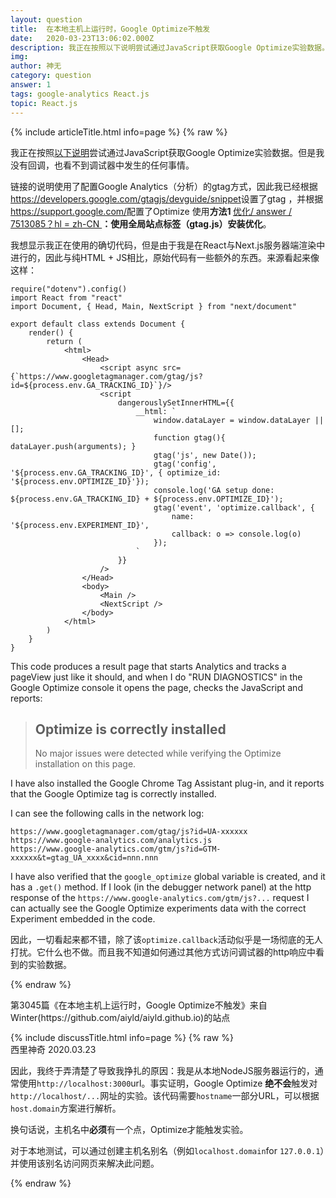 ```yaml
---
layout: question
title:  在本地主机上运行时，Google Optimize不触发
date:   2020-03-23T13:06:02.000Z
description: 我正在按照以下说明尝试通过JavaScript获取Google Optimize实验数据。但是我没有回调，也看不到调试器中发生的任何事情。链接的说明使...
img: 
author: 神无
category: question
answer: 1
tags: google-analytics React.js
topic: React.js
---
```

<div class="article-root">
  <div class="article">
    {% include articleTitle.html info=page %}
    {% raw %}
    <div class="article-content"><p><font style="vertical-align: inherit;"><font style="vertical-align: inherit;">我正在按照</font></font><a href="https://support.google.com/optimize/answer/9059383" rel="nofollow noreferrer"><font style="vertical-align: inherit;"><font style="vertical-align: inherit;">以下说明</font></font></a><font style="vertical-align: inherit;"><font style="vertical-align: inherit;">尝试通过JavaScript获取Google Optimize实验数据</font><font style="vertical-align: inherit;">。</font><font style="vertical-align: inherit;">但是我没有回调，也看不到调试器中发生的任何事情。</font></font></p>

<p><font style="vertical-align: inherit;"><font style="vertical-align: inherit;">链接的说明使用了配置Google Analytics（分析）的gtag方式，因此我已经根据</font></font><a href="https://developers.google.com/gtagjs/devguide/snippet" rel="nofollow noreferrer"><font style="vertical-align: inherit;"><font style="vertical-align: inherit;">https://developers.google.com/gtagjs/devguide/snippet</font></font></a><font style="vertical-align: inherit;"><font style="vertical-align: inherit;">设置了gtag </font><font style="vertical-align: inherit;">，并根据</font></font><a href="https://support.google.com/optimize/answer/7513085?hl=en" rel="nofollow noreferrer"><font style="vertical-align: inherit;"><font style="vertical-align: inherit;">https://support.google.com/</font></font></a><font style="vertical-align: inherit;"><font style="vertical-align: inherit;">配置了Optimize </font><font style="vertical-align: inherit;">使用</font></font><strong><font style="vertical-align: inherit;"><font style="vertical-align: inherit;">方法1 </font></font></strong><font style="vertical-align: inherit;"><a href="https://support.google.com/optimize/answer/7513085?hl=en" rel="nofollow noreferrer"><font style="vertical-align: inherit;">优化/ answer / 7513085？hl = zh-CN </font></a><strong><font style="vertical-align: inherit;">：使用全局站点标签（gtag.js）安装优化</font></strong><font style="vertical-align: inherit;">。</font></font></p>

<p><font style="vertical-align: inherit;"><font style="vertical-align: inherit;">我想显示我正在使用的确切代码，但是由于我是在React与Next.js服务器端渲染中进行的，因此与纯HTML + JS相比，原始代码有一些额外的东西。</font><font style="vertical-align: inherit;">来源看起来像这样：</font></font></p>

<pre><code>require("dotenv").config()<font></font>
import React from "react"<font></font>
import Document, { Head, Main, NextScript } from "next/document"<font></font>
<font></font>
export default class extends Document {<font></font>
    render() {<font></font>
        return (<font></font>
            &lt;html&gt;<font></font>
                &lt;Head&gt;<font></font>
                    &lt;script async src={`https://www.googletagmanager.com/gtag/js?id=${process.env.GA_TRACKING_ID}`}/&gt;<font></font>
                    &lt;script<font></font>
                        dangerouslySetInnerHTML={{<font></font>
                            __html: `<font></font>
                                window.dataLayer = window.dataLayer || [];<font></font>
                                function gtag(){ dataLayer.push(arguments); }<font></font>
                                gtag('js', new Date());<font></font>
                                gtag('config', '${process.env.GA_TRACKING_ID}', { optimize_id: '${process.env.OPTIMIZE_ID}'});<font></font>
                                console.log('GA setup done: ${process.env.GA_TRACKING_ID} + ${process.env.OPTIMIZE_ID}');<font></font>
                                gtag('event', 'optimize.callback', {<font></font>
                                    name: '${process.env.EXPERIMENT_ID}',<font></font>
                                    callback: o =&gt; console.log(o)<font></font>
                                });<font></font>
                            `<font></font>
                        }}<font></font>
                    /&gt;<font></font>
                &lt;/Head&gt;<font></font>
                &lt;body&gt;<font></font>
                    &lt;Main /&gt;<font></font>
                    &lt;NextScript /&gt;<font></font>
                &lt;/body&gt;<font></font>
            &lt;/html&gt;<font></font>
        )<font></font>
    }<font></font>
}<font></font>
</code></pre>

<p>This code produces a result page that starts Analytics and tracks a pageView just like it should, and when I do "RUN DIAGNOSTICS" in the Google Optimize console it opens the page, checks the JavaScript and reports:</p>

<blockquote>
  <h2>Optimize is correctly installed</h2>
  
  <p>No major issues were detected while verifying the Optimize installation on this page.</p>
</blockquote>

<p>I have also installed the Google Chrome Tag Assistant plug-in, and it reports that the Google Optimize tag is correctly installed.</p>

<p>I can see the following calls in the network log:</p>

<pre><code>https://www.googletagmanager.com/gtag/js?id=UA-xxxxxx<font></font>
https://www.google-analytics.com/analytics.js<font></font>
https://www.google-analytics.com/gtm/js?id=GTM-xxxxxx&amp;t=gtag_UA_xxxx&amp;cid=nnn.nnn<font></font>
</code></pre>

<p>I have also verified that the <code>google_optimize</code> global variable is created, and it has a <code>.get()</code> method. If I look (in the debugger network panel) at the http response of the <code>https://www.google-analytics.com/gtm/js?...</code> request I can actually see the Google Optimize experiments data with the correct Experiment embedded in the code. </p>

<p><font style="vertical-align: inherit;"><font style="vertical-align: inherit;">因此，一切看起来都不错，除了该</font></font><code>optimize.callback</code><font style="vertical-align: inherit;"><font style="vertical-align: inherit;">活动似乎是一场彻底的无人打扰。</font><font style="vertical-align: inherit;">它什么也不做。</font><font style="vertical-align: inherit;">而且我不知道如何通过其他方式访问调试器的http响应中看到的实验数据。</font></font></p></div>
    {% endraw %}
  </div>
  <p class="winter_mark">第3045篇《在本地主机上运行时，Google Optimize不触发》来自Winter(https://github.com/aiyld/aiyld.github.io)的站点</p>
  <div class="discuss-wrapper">
    {% include discussTitle.html info=page %}
    {% raw %}
    <div class="discuss-item">
        <div class="discuss-parent">
          <div class="discuss-meta">
            <span class="discuss-user">西里神奇</span>
            <span class="discuss-time">2020.03.23</span>
          </div>
          <div class="discuss-comment"><p><font style="vertical-align: inherit;"><font style="vertical-align: inherit;">因此，我终于弄清楚了导致我挣扎的原因：我是从本地NodeJS服务器运行的，通常使用</font></font><code>http://localhost:3000</code><font style="vertical-align: inherit;"><font style="vertical-align: inherit;">url。</font><font style="vertical-align: inherit;">事实证明，Google Optimize </font></font><strong><font style="vertical-align: inherit;"><font style="vertical-align: inherit;">绝不会</font></font></strong><font style="vertical-align: inherit;"><font style="vertical-align: inherit;">触发对</font></font><code>http://localhost/...</code><font style="vertical-align: inherit;"><font style="vertical-align: inherit;">网址</font><font style="vertical-align: inherit;">的实验</font><font style="vertical-align: inherit;">。</font><font style="vertical-align: inherit;">该代码需要</font></font><code>hostname</code><font style="vertical-align: inherit;"><font style="vertical-align: inherit;">一部分URL，可以根据</font></font><code>host.domain</code><font style="vertical-align: inherit;"><font style="vertical-align: inherit;">方案</font><font style="vertical-align: inherit;">进行解析</font><font style="vertical-align: inherit;">。</font></font></p>

<p><font style="vertical-align: inherit;"><font style="vertical-align: inherit;">换句话说，</font><font style="vertical-align: inherit;">主机名中</font></font><strong><font style="vertical-align: inherit;"><font style="vertical-align: inherit;">必须</font></font></strong><font style="vertical-align: inherit;"><font style="vertical-align: inherit;">有一个点，Optimize才能触发实验。</font></font></p>

<p><font style="vertical-align: inherit;"><font style="vertical-align: inherit;">对于本地测试，可以通过创建主机名别名（例如</font></font><code>localhost.domain</code><font style="vertical-align: inherit;"><font style="vertical-align: inherit;">for </font></font><code>127.0.0.1</code><font style="vertical-align: inherit;"><font style="vertical-align: inherit;">）并使用该别名访问网页来解决此问题。</font></font></p></div>
        </div></div>
    {% endraw %}
  </div>
<div>
